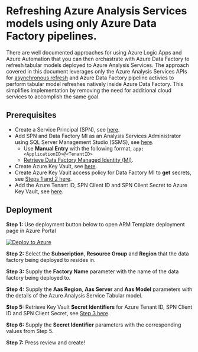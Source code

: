 # Refreshing Azure Analysis Services models using only Azure Data Factory pipelines.

There are well documented approaches for using Azure Logic Apps and Azure Automation that you can then orchastrate with Azure Data Factory to refresh tabular models deployed to Azure Analysis Services. The approach covered in this document leverages only the Azure Analysis Services APIs for <a href="https://docs.microsoft.com/en-us/azure/analysis-services/analysis-services-async-refresh">asynchronous refresh</a> and Azure Data Factory pipeline activies to perform tabular model refreshes natively inside Azure Data Factory.  This simplifies implementation by removing the need for additional cloud services to accomplish the same goal.

## Prerequisites
* Create a Service Principal (SPN), see <a href="https://docs.microsoft.com/en-us/azure/active-directory/develop/howto-create-service-principal-portal#register-an-application-with-azure-ad-and-create-a-service-principal" target="_blank">here</a>.
* Add SPN and Data Factory MI as an Analysis Services Administrator using SQL Server Management Studio (SSMS), see <a href="https://docs.microsoft.com/en-us/azure/analysis-services/analysis-services-addservprinc-admins#using-sql-server-management-studio" target="_blank">here</a>.
  * Use <b>Manual Entry</b> with the following format, ```app:<ApplicationID>@<TenantID>```
  * <a href="https://docs.microsoft.com/en-us/azure/data-factory/data-factory-service-identity#retrieve-managed-identity-using-azure-portal" target="_blank">Retrieve Data Factory Managed Identity (MI)</a>.
* Create Azure Key Vault, see <a href="https://docs.microsoft.com/en-us/azure/key-vault/secrets/quick-create-portal#create-a-vault" target="_blank">here</a>.
* Create Azure Key Vault access policy for Data Factory MI to <b>get</b> secrets, see <a href="https://docs.microsoft.com/en-us/azure/data-factory/how-to-use-azure-key-vault-secrets-pipeline-activities#steps" target="_blank">Steps 1 and 2 here</a>.
* Add the Azure Tenant ID, SPN Client ID and SPN Client Secret to Azure Key Vault, see <a href="https://docs.microsoft.com/en-us/azure/key-vault/secrets/quick-create-portal#add-a-secret-to-key-vault" target="_blank">here</a>.

## Deployment

<b>Step 1:</b> Use deployment button below to open ARM Template deployment page in Azure Portal

[![Deploy to Azure](https://aka.ms/deploytoazurebutton)](https://portal.azure.com/#create/Microsoft.Template/uri/https%3A%2F%2Fraw.githubusercontent.com%2Fjondobrzeniecki%2FRefreshAASwithADF%2Fmaster%2Farm_template.json)

<b>Step 2:</b> Select the <b>Subscription</b>, <b>Resource Group</b> and <b>Region</b> that the data factory being deployed to resides in.

<b>Step 3:</b> Supply the <b>Factory Name</b> parameter with the name of the data factory being deployed to.

<b>Step 4:</b> Supply the <b>Aas Region</b>, <b>Aas Server</b> and <b>Aas Model</b> parameters with the details of the Azure Analysis Service Tabular model.

<b>Step 5:</b> Retrieve Key Vault <b>Secret Identifiers</b> for Azure Tenant ID, SPN Client ID and SPN Client Secret, see <a href="https://docs.microsoft.com/en-us/azure/data-factory/how-to-use-azure-key-vault-secrets-pipeline-activities#steps" target="_blank">Step 3 here</a>.

<b>Step 6:</b> Supply the <b>Secret Identifier</b> parameters with the corresponding values from Step 5.

<b>Step 7:</b> Press review and create!
